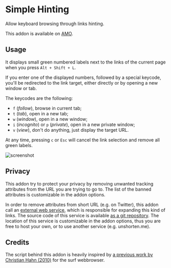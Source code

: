 # Simple Hinting

Allow keyboard browsing through links hinting.

This addon is available on [AMO][1].

## Usage

It displays small green numbered labels next to the links of the current
page when you press `Alt + Shift + L`.

If you enter one of the displayed numbers, followed by a special
keycode, you'll be redirected to the link target, either directly or by
opening a new window or tab.

The keycodes are the following:

- `f` (*follow*), browse in current tab;
- `t` (*tab*), open in a new tab;
- `w` (*window*), open in a new window;
- `i` (*incognito*) or `p` (*private*), open in a new private window;
- `v` (*view*), don't do anything, just display the target URL.

At any time, pressing `c` or `Esc` will cancel the link selection and
remove all green labels.

![screenshot](https://git.umaneti.net/simple_hinting/plain/img/screen.png)

## Privacy

This addon try to protect your privacy by removing unwanted tracking
attributes from the URL you are trying to go to. The list of the banned
attributes is customizable in the addon options.

In order to remove attributes from short URL (e.g. on Twitter), this
addon call an [external web service][2], which is responsible for
expanding this kind of links. The source code of this service is
available [as a git repository][3].  The location of this service is
customizable in the addon options, thus you are free to host your own,
or to use another service (e.g. unshorten.me).

## Credits

The script behind this addon is heavily inspired by
[a previous work by Christian Hahn (2010)][4] for the surf webbrowser.

[1]: https://addons.mozilla.org/en-US/firefox/addon/simple-hinting/
[2]: https://unshorten.umaneti.net/
[3]: https://git.umaneti.net/unshorten/
[4]: http://surf.suckless.org/files/easy_links
